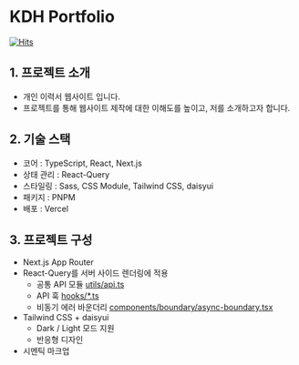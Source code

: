 # KDH Portfolio

[![Hits](https://hits.seeyoufarm.com/api/count/incr/badge.svg?url=https%3A%2F%2Fgithub.com%2Fkdh379%2Fportfolio&count_bg=%2379C83D&title_bg=%23555555&icon=&icon_color=%23E7E7E7&title=hits&edge_flat=false)](https://hits.seeyoufarm.com)

## 1. 프로젝트 소개

- 개인 이력서 웹사이트 입니다.
- 프로젝트를 통해 웹사이트 제작에 대한 이해도를 높이고, 저를 소개하고자 합니다.

## 2. 기술 스택

- 코어 : TypeScript, React, Next.js
- 상태 관리 : React-Query
- 스타일링 : Sass, CSS Module, Tailwind CSS, daisyui
- 패키지 : PNPM
- 배포 : Vercel

## 3. 프로젝트 구성

- Next.js App Router
- React-Query를 서버 사이드 렌더링에 적용
    - 공통 API 모듈 [utils/api.ts](utils/api.ts)
    - API 훅 [hooks/*.ts](hooks/)
    - 비동기 에러 바운더리 [components/boundary/async-boundary.tsx](components/boundary/async-boundary.tsx)
- Tailwind CSS + daisyui
    - Dark / Light 모드 지원
    - 반응형 디자인
- 시멘틱 마크업
